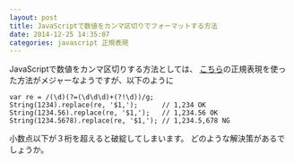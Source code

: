 ```yaml
---
layout: post
title: JavaScriptで数値をカンマ区切りでフォーマットする方法
date: 2014-12-25 14:35:07
categories: javascript 正規表現
---
```

<p>JavaScriptで数値をカンマ区切りする方法としては、
<a href="http://qiita.com/zawascript/items/922b5db574ef2b126069" rel="nofollow">こちら</a>の正規表現を使った方法がメジャーなようですが、以下のように</p>

<pre><code>var re = /(\d)(?=(\d\d\d)+(?!\d))/g;
String(1234).replace(re, '$1,');      // 1,234 OK
String(1234.56).replace(re, '$1,');   // 1,234.56 OK
String(1234.5678).replace(re, '$1,'); // 1,234.5,678 NG
</code></pre>

<p>小数点以下が３桁を超えると破綻してしまいます。
どのような解決策があるでしょうか。</p>
